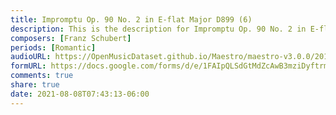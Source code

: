 ```yaml
---
title: Impromptu Op. 90 No. 2 in E-flat Major D899 (6)
description: This is the description for Impromptu Op. 90 No. 2 in E-flat Major D899 by Franz Schubert
composers: [Franz Schubert]
periods: [Romantic]
audioURL: https://OpenMusicDataset.github.io/Maestro/maestro-v3.0.0/2013/ORIG-MIDI_01_7_8_13_Group__MID--AUDIO_03_R2_2013_wav--2.midi
formURL: https://docs.google.com/forms/d/e/1FAIpQLSdGtMdZcAwB3mziDyftrmZYv4FAOAxGJrzlwgzy8fxlFGwIcg/viewform
comments: true
share: true
date: 2021-08-08T07:43:13-06:00
---
```


